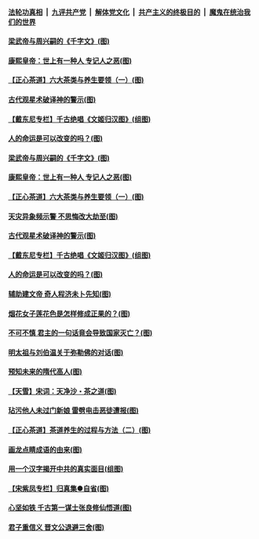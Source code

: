 

####  [法轮功真相](../../../../basic/blob/master/README.md?t=06220831) &nbsp;|&nbsp; [九评共产党](../../../../9ping.md/blob/master/README.md?t=06220831) &nbsp;|&nbsp; [解体党文化](../../../../jtdwh.md/blob/master/README.md?t=06220831)  &nbsp;|&nbsp; [共产主义的终极目的](../../../../gczydzjmd.md/blob/master/README.md?t=06220831) &nbsp;|&nbsp; [魔鬼在统治我们的世界](../../../../mgztzwmdsj.md/blob/master/README.md?t=06220831) 

#### [梁武帝与周兴嗣的《千字文》(图)](../pages/p7/936914.md?t=06220831) 

#### [康熙皇帝：世上有一种人 专记人之恶(图)](../pages/p7/937141.md?t=06220831) 

#### [【正心茶道】六大茶类与养生要领（一）(图)](../pages/p7/936910.md?t=06220831) 

#### [古代观星术破译神的警示(图)](../pages/p7/936938.md?t=06220831) 

#### [【戴东尼专栏】千古绝唱《文姬归汉图》(组图)](../pages/p7/933598.md?t=06220831) 

#### [人的命运是可以改变的吗？(图)](../pages/p7/936633.md?t=06220831) 

#### [梁武帝与周兴嗣的《千字文》(图)](../pages/p7/936914.md?t=06220831) 

#### [康熙皇帝：世上有一种人 专记人之恶(图)](../pages/p7/937141.md?t=06220831) 

#### [【正心茶道】六大茶类与养生要领（一）(图)](../pages/p7/936910.md?t=06220831) 

#### [天灾异象频示警 不思悔改大劫至(图)](../pages/p7/937076.md?t=06220831) 

#### [古代观星术破译神的警示(图)](../pages/p7/936938.md?t=06220831) 

#### [【戴东尼专栏】千古绝唱《文姬归汉图》(组图)](../pages/p7/933598.md?t=06220831) 

#### [人的命运是可以改变的吗？(图)](../pages/p7/936633.md?t=06220831) 

#### [辅助建文帝 奇人程济未卜先知(图)](../pages/p7/936751.md?t=06220831) 

#### [烟花女子莲花色是怎样修成正果的？(图)](../pages/p7/936627.md?t=06220831) 

#### [不可不慎 君主的一句话竟会导致国家灭亡？(图)](../pages/p7/936921.md?t=06220831) 

#### [明太祖与刘伯温关于弥勒佛的对话(图)](../pages/p7/936918.md?t=06220831) 

#### [预知未来的隋代高人(图)](../pages/p7/936519.md?t=06220831) 

#### [【天雪】宋词：天净沙・茶之道(图)](../pages/p7/936606.md?t=06220831) 

#### [玷污他人未过门新娘 雷劈电击恶徒遭报(图)](../pages/p7/936730.md?t=06220831) 

#### [【正心茶道】茶道养生的过程与方法（二）(图)](../pages/p7/936188.md?t=06220831) 

#### [画龙点睛成语的由来(图)](../pages/p7/936521.md?t=06220831) 

#### [用一个汉字揭开中共的真实面目(组图)](../pages/p7/936605.md?t=06220831) 

#### [【宋紫凤专栏】归真集●自省(图)](../pages/p7/936715.md?t=06220831) 

#### [心坚如铁 千古第一谋士张良修仙悟道(图)](../pages/p7/936518.md?t=06220831) 

#### [君子重信义 晋文公退避三舍(图)](../pages/p7/936517.md?t=06220831) 

